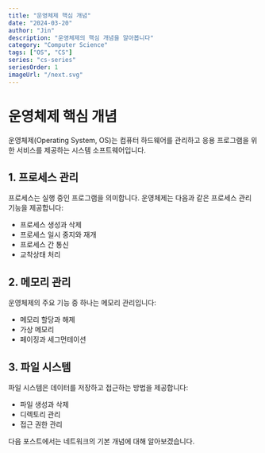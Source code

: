 ```yaml
---
title: "운영체제 핵심 개념"
date: "2024-03-20"
author: "Jin"
description: "운영체제의 핵심 개념을 알아봅니다"
category: "Computer Science"
tags: ["OS", "CS"]
series: "cs-series"
seriesOrder: 1
imageUrl: "/next.svg"
---
```


# 운영체제 핵심 개념

운영체제(Operating System, OS)는 컴퓨터 하드웨어를 관리하고 응용 프로그램을 위한 서비스를 제공하는 시스템 소프트웨어입니다.

## 1. 프로세스 관리

프로세스는 실행 중인 프로그램을 의미합니다. 운영체제는 다음과 같은 프로세스 관리 기능을 제공합니다:

- 프로세스 생성과 삭제
- 프로세스 일시 중지와 재개
- 프로세스 간 통신
- 교착상태 처리

## 2. 메모리 관리

운영체제의 주요 기능 중 하나는 메모리 관리입니다:

- 메모리 할당과 해제
- 가상 메모리
- 페이징과 세그먼테이션

## 3. 파일 시스템

파일 시스템은 데이터를 저장하고 접근하는 방법을 제공합니다:

- 파일 생성과 삭제
- 디렉토리 관리
- 접근 권한 관리

다음 포스트에서는 네트워크의 기본 개념에 대해 알아보겠습니다. 